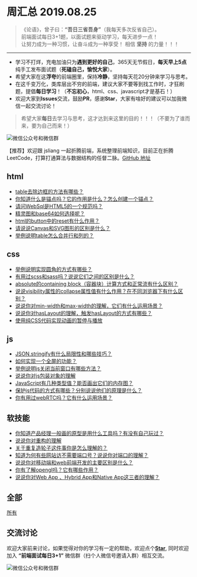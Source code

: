 # 周汇总 2019.08.25

> 《论语》，曾子曰：**“吾日三省吾身”**（我每天多次反省自己）。  
> 前端面试每日3+1题，以面试题来驱动学习，每天进步一点！  
> 让努力成为一种习惯，让奋斗成为一种享受！
> 相信 **坚持** 的力量！！！

---
- 学习不打烊，充电加油只为**遇到更好的自己**，365天无节假日，**每天早上5点**纯手工发布面试题（**死磕自己，愉悦大家**）。
- 希望大家在这**浮夸**的前端圈里，保持**冷静**，坚持每天花20分钟来学习与思考。
- 在这千变万化，类库层出不穷的前端，建议大家不要等到找工作时，才狂刷题，提倡**每日学习**！（**不忘初心**，html、css、javascript才是基石！）
- 欢迎大家到**Issues**交流，鼓励**PR**，感谢**Star**，大家有啥好的建议可以加我微信一起交流讨论！
> 希望大家**每日**去学习与思考，这才达到来这里的目的！！！（不要为了谁而来，要为自己而来！）

![微信公众号和微信群](https://github.com/haizlin/fe-interview/raw/master/resource/images/qrcode.jpg)

【推荐】欢迎跟 jsliang 一起折腾前端，系统整理前端知识，目前正在折腾 LeetCode，打算打通算法与数据结构的任督二脉。[GitHub 地址](https://github.com/LiangJunrong/document-library)

## html
- [table去除边框的方法有哪些？](https://github.com/haizlin/fe-interview/issues/1108)
- [你知道什么是锚点吗？它的作用是什么？怎么创建一个锚点？](https://github.com/haizlin/fe-interview/issues/1104)
- [请问WebSql是HTML5的一个规范吗？](https://github.com/haizlin/fe-interview/issues/1100)
- [精灵图和base64如何选择呢？](https://github.com/haizlin/fe-interview/issues/1096)
- [html的button中的reset有什么作用？](https://github.com/haizlin/fe-interview/issues/1092)
- [请说说Canvas和SVG图形的区别是什么？](https://github.com/haizlin/fe-interview/issues/1088)
- [举例说明table怎么合并行和列的？](https://github.com/haizlin/fe-interview/issues/1083)

## css
- [举例说明实现圆角的方式有哪些？](https://github.com/haizlin/fe-interview/issues/1109) 
- [有用过scss和sass吗？说说它们之间的区别是什么？](https://github.com/haizlin/fe-interview/issues/1105) 
- [absolute的containing block（容器块）计算方式和正常流有什么区别？](https://github.com/haizlin/fe-interview/issues/1101) 
- [说说visibility属性的collapse属性值有什么作用？在不同浏览器下有什么区别？](https://github.com/haizlin/fe-interview/issues/1097) 
- [说说你对min-width和max-width的理解，它们有什么运用场景？](https://github.com/haizlin/fe-interview/issues/1093) 
- [说说你对hasLayout的理解，触发hasLayout的方式有哪些？](https://github.com/haizlin/fe-interview/issues/1089) 
- [使用纯CSS代码实现动画的暂停与播放](https://github.com/haizlin/fe-interview/issues/1084) 

## js
- [JSON.stringify有什么局限性和哪些技巧？](https://github.com/haizlin/fe-interview/issues/1110)
- [如何实现一个全屏的功能？](https://github.com/haizlin/fe-interview/issues/1106)
- [举例说明js关闭当前窗口有哪些方法？](https://github.com/haizlin/fe-interview/issues/1102)
- [说说你对js包装对象的理解](https://github.com/haizlin/fe-interview/issues/1098)
- [JavaScript有几种类型值？能否画出它们的内存图？](https://github.com/haizlin/fe-interview/issues/1094)
- [保护js代码的方式有哪些？分别说说他们的原理是什么？](https://github.com/haizlin/fe-interview/issues/1090)
- [你有用过webRTC吗？它有什么运用场景？](https://github.com/haizlin/fe-interview/issues/1085)

## 软技能
- [你知道产品经理一般画的原型是用什么工具吗？有没有自己玩过？](https://github.com/haizlin/fe-interview/issues/1111)
- [说说你对重构的理解](https://github.com/haizlin/fe-interview/issues/1107)
- [关于重复造轮子这件事你是怎么理解的？](https://github.com/haizlin/fe-interview/issues/1103)
- [知道为何有些网站访不需要端口号？说说你对端口的理解？](https://github.com/haizlin/fe-interview/issues/1099)
- [说说你对移动端和web前端开发的主要区别是什么？](https://github.com/haizlin/fe-interview/issues/1095)
- [你有了解opengl吗？它有哪些作用？](https://github.com/haizlin/fe-interview/issues/1091)
- [说说你对Web App 、Hybrid App和Native App这三者的理解？](https://github.com/haizlin/fe-interview/issues/1086)

## 全部
[所有](https://github.com/haizlin/fe-interview/blob/master/category/week.md)

## 交流讨论
欢迎大家前来讨论，如果觉得对你的学习有一定的帮助，欢迎点个[**Star**](https://github.com/haizlin/fe-interview), 同时欢迎加入 **“前端面试每日3+1”** 微信群（扫个人微信号邀请入群）相互交流。

![微信公众号和微信群](https://github.com/haizlin/fe-interview/raw/master/resource/images/qrcode.jpg)